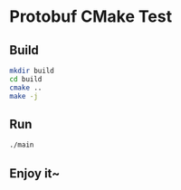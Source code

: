 # Protobuf CMake Test

## Build

```bash
mkdir build
cd build
cmake ..
make -j
```

## Run

```bash
./main
```

## Enjoy it~
